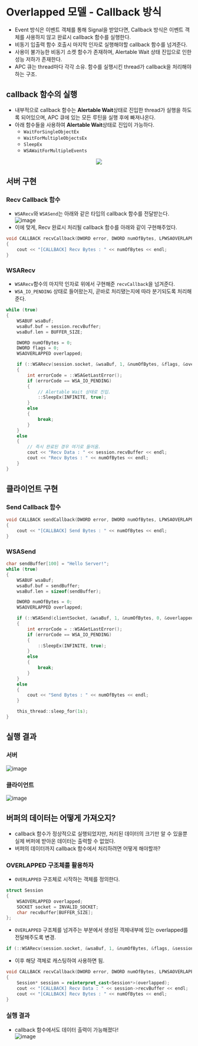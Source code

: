 # Overlapped 모델 - Callback 방식
- Event 방식은 이벤트 객체를 통해 Signal을 받았다면, Callback 방식은 이벤트 객체를 사용하지 않고 완료시 callback 함수를 실행한다.
- 비동기 입출력 함수 호출시 마지막 인자로 실행해야할 callback 함수를 넘겨준다.
- 사용이 불가능한 비동기 소켓 함수가 존재하며, Alertable Wait 상태 진입으로 인한 성능 저하가 존재한다.
- APC 큐는 thread마다 각각 소유. 함수를 실행시킨 thread가 callback을 처리해야하는 구조.
## callback 함수의 실행
- 내부적으로 callback 함수는 **Alertable Wait**상태로 진입한 thread가 실행을 하도록 되어있으며, APC 큐에 있는 모든 루틴을 실행 후에 빠져나온다.
- 아래 함수들을 사용하여 **Alertable Wait**상태로 진입이 가능하다.
  - `WaitForSingleObjectEx`
  - `WaitForMultipleObjectsEx`
  - `SleepEx`
  - `WSAWaitForMultipleEvents`
<p align="center">
<img src="https://github.com/Wseop/game-server-note/assets/18005580/1fa750db-b4e0-4827-839c-f3adaefba0e0">
</p>

## 서버 구현
### Recv Callback 함수
- `WSARecv`와 `WSASend`는 아래와 같은 타입의 callback 함수를 전달받는다. <br>
  ![image](https://github.com/Wseop/game-server-note/assets/18005580/b5b732cf-3385-41c7-bacc-ef0c08dd6a49)
- 이에 맞게, Recv 완료시 처리될 callback 함수를 아래와 같이 구현해주었다.
```c++
void CALLBACK recvCallback(DWORD error, DWORD numOfBytes, LPWSAOVERLAPPED overlapped, DWORD flags)
{
    cout << "[CALLBACK] Recv Bytes : " << numOfBytes << endl;
}
```
### WSARecv
- `WSARecv`함수의 마지막 인자로 위에서 구현해준 `recvCallback`을 넘겨준다.
- `WSA_IO_PENDING` 상태로 들어왔는지, 곧바로 처리됐는지에 따라 분기되도록 처리해준다.
```c++
while (true)
{
    WSABUF wsaBuf;
    wsaBuf.buf = session.recvBuffer;
    wsaBuf.len = BUFFER_SIZE;

    DWORD numOfBytes = 0;
    DWORD flags = 0;
    WSAOVERLAPPED overlapped;

    if (::WSARecv(session.socket, &wsaBuf, 1, &numOfBytes, &flags, &overlapped, recvCallback) == SOCKET_ERROR)
    {
        int errorCode = ::WSAGetLastError();
        if (errorCode == WSA_IO_PENDING)
        {
            // Alertable Wait 상태로 진입.
            ::SleepEx(INFINITE, true);
        }
        else
        {
            break;
        }
    }
    else
    {
        // 즉시 완료된 경우 여기로 들어옴.
        cout << "Recv Data : " << session.recvBuffer << endl;
        cout << "Recv Bytes : " << numOfBytes << endl;
    }
}
```
## 클라이언트 구현
### Send Callback 함수
```c++
void CALLBACK sendCallback(DWORD error, DWORD numOfBytes, LPWSAOVERLAPPED overlapped, DWORD flags)
{
    cout << "[CALLBACK] Send Bytes : " << numOfBytes << endl;
}
```
### WSASend
```c++
char sendBuffer[100] = "Hello Server!";
while (true)
{
    WSABUF wsaBuf;
    wsaBuf.buf = sendBuffer;
    wsaBuf.len = sizeof(sendBuffer);

    DWORD numOfBytes = 0;
    WSAOVERLAPPED overlapped;

    if (::WSASend(clientSocket, &wsaBuf, 1, &numOfBytes, 0, &overlapped, sendCallback) == SOCKET_ERROR)
    {
        int errorCode = ::WSAGetLastError();
        if (errorCode == WSA_IO_PENDING)
        {
            ::SleepEx(INFINITE, true);
        }
        else
        {
            break;
        }
    }
    else
    {
        cout << "Send Bytes : " << numOfBytes << endl;
    }

    this_thread::sleep_for(1s);
}
```
## 실행 결과
### 서버
![image](https://github.com/Wseop/game-server-note/assets/18005580/0f132523-9370-4fd4-8701-895d1b485caa)
### 클라이언트
![image](https://github.com/Wseop/game-server-note/assets/18005580/e0073dc8-bc7a-4992-95a8-319b9fcef794)

## 버퍼의 데이터는 어떻게 가져오지?
- callback 함수가 정상적으로 실행되었지만, 처리된 데이터의 크기만 알 수 있을뿐 실제 버퍼에 받아온 데이터는 출력할 수 없었다.
- 버퍼의 데이터까지 callback 함수에서 처리하려면 어떻게 해야할까?
### OVERLAPPED 구조체를 활용하자
- `OVERLAPPED` 구조체로 시작하는 객체를 정의한다.
```c++
struct Session
{
    WSAOVERLAPPED overlapped;
    SOCKET socket = INVALID_SOCKET;
    char recvBuffer[BUFFER_SIZE];
};
```
- `OVERLAPPED` 구조체를 넘겨주는 부분에서 생성된 객체내부에 있는 overlapped를 전달해주도록 변경.
```c++
if (::WSARecv(session.socket, &wsaBuf, 1, &numOfBytes, &flags, &session.overlapped, recvCallback) == SOCKET_ERROR)
```
- 이후 해당 객체로 캐스팅하여 사용하면 됨.
```c++
void CALLBACK recvCallback(DWORD error, DWORD numOfBytes, LPWSAOVERLAPPED overlapped, DWORD flags)
{
    Session* session = reinterpret_cast<Session*>(overlapped);
    cout << "[CALLBACK] Recv Data : " << session->recvBuffer << endl;
    cout << "[CALLBACK] Recv Bytes : " << numOfBytes << endl;
}
```
### 실행 결과
- callback 함수에서도 데이터 출력이 가능해졌다! <br>
![image](https://github.com/Wseop/game-server-note/assets/18005580/13d35fc9-6c28-4c98-8e04-2a6e1c6ec283)
